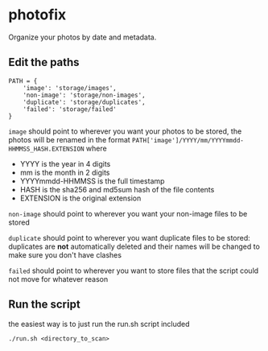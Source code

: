 # photofix
Organize your photos by date and metadata.

## Edit the paths

```
PATH = {
    'image': 'storage/images',
    'non-image': 'storage/non-images',
    'duplicate': 'storage/duplicates',
    'failed': 'storage/failed'
}
```

`image` should point to wherever you want your photos to be stored, the photos
will be renamed in the format `PATH['image']/YYYY/mm/YYYYmmdd-HHMMSS_HASH.EXTENSION`
where

- YYYY is the year in 4 digits
- mm is the month in 2 digits
- YYYYmmdd-HHMMSS is the full timestamp
- HASH is the sha256 and md5sum hash of the file contents
- EXTENSION is the original extension

`non-image` should point to wherever you want your non-image files to be stored

`duplicate` should point to wherever you want duplicate files to be stored:
duplicates are **not** automatically deleted and their names will be changed
to make sure you don't have clashes

`failed` should point to wherever you want to store files that the script
could not move for whatever reason


## Run the script

the easiest way is to just run the run.sh script included

```
./run.sh <directory_to_scan>
```
